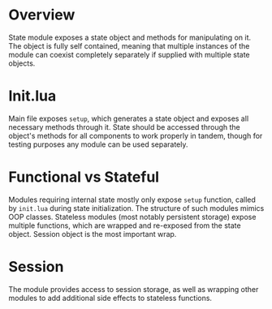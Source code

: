 # Overview

State module exposes a state object and methods for manipulating on it. The object is fully self contained, meaning that multiple instances of the module can coexist completely separately if supplied with multiple state objects.

# Init.lua

Main file exposes `setup`, which generates a state object and exposes all necessary methods through it. State should be accessed through the object's methods for all components to work properly in tandem, though for testing purposes any module can be used separately.

# Functional vs Stateful

Modules requiring internal state mostly only expose `setup` function, called by `init.lua` during state initialization. The structure of such modules mimics OOP classes. Stateless modules (most notably persistent storage) expose multiple functions, which are wrapped and re-exposed from the state object. Session object is the most important wrap.

# Session

The module provides access to session storage, as well as wrapping other modules to add additional side effects to stateless functions.
